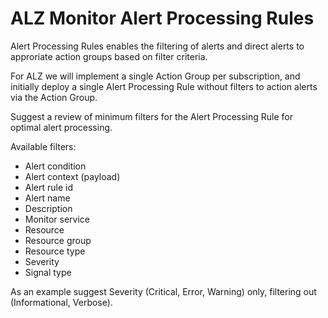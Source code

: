 # ALZ Monitor Alert Processing Rules

Alert Processing Rules enables the filtering of alerts and direct alerts to approriate action groups based on filter criteria.

For ALZ we will implement a single Action Group per subscription, and initially deploy a single Alert Processing Rule without filters to action alerts via the Action Group.

Suggest a review of minimum filters for the Alert Processing Rule for optimal alert processing.

Available filters:
- Alert condition
- Alert context (payload)
- Alert rule id
- Alert name
- Description
- Monitor service
- Resource
- Resource group
- Resource type
- Severity
- Signal type

As an example suggest Severity (Critical, Error, Warning) only, filtering out (Informational, Verbose).